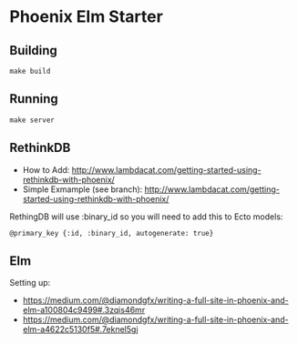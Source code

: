 # Phoenix Elm Starter

## Building

```
make build
```

## Running

```
make server
```

## RethinkDB

* How to Add: http://www.lambdacat.com/getting-started-using-rethinkdb-with-phoenix/
* Simple Exmample (see branch): http://www.lambdacat.com/getting-started-using-rethinkdb-with-phoenix/

RethingDB will use :binary_id so you will need to add this to Ecto models:

```
@primary_key {:id, :binary_id, autogenerate: true}
```

## Elm

Setting up:

* https://medium.com/@diamondgfx/writing-a-full-site-in-phoenix-and-elm-a100804c9499#.3zqis46mr
* https://medium.com/@diamondgfx/writing-a-full-site-in-phoenix-and-elm-a4622c5130f5#.7eknel5gj
